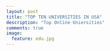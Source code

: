 ```yaml
---
layout: post
title: "TOP TEN UNIVERSITIES IN USA"
description: "Top Online Uniersities"
comments: true
image:
  feature: edu.jpg
---
```

